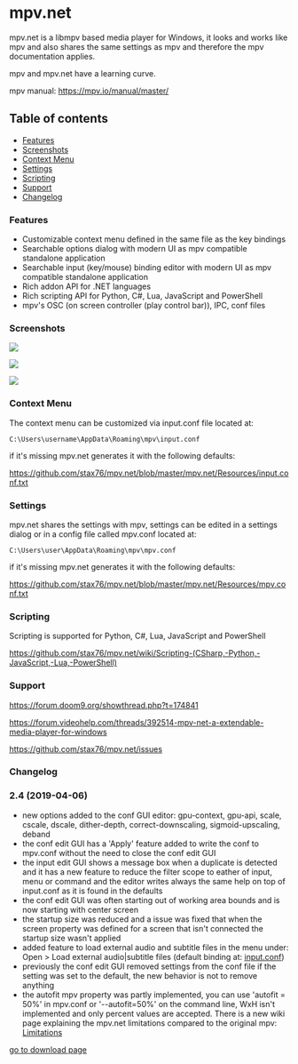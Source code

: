 # mpv.net

mpv.net is a libmpv based media player for Windows, it looks and works like mpv and also shares the same settings as mpv and therefore the mpv documentation applies.

mpv and mpv.net have a learning curve.

mpv manual: <https://mpv.io/manual/master/>

Table of contents
-----------------

- [Features](#features)
- [Screenshots](#screenshots)
- [Context Menu](#context-menu)
- [Settings](#settings)
- [Scripting](#scripting)
- [Support](#support)
- [Changelog](#changelog)

### Features

- Customizable context menu defined in the same file as the key bindings
- Searchable options dialog with modern UI as mpv compatible standalone application
- Searchable input (key/mouse) binding editor with modern UI as mpv compatible standalone application
- Rich addon API for .NET languages
- Rich scripting API for Python, C#, Lua, JavaScript and PowerShell
- mpv's OSC (on screen controller (play control bar)), IPC, conf files

### Screenshots

![](https://raw.githubusercontent.com/stax76/mpv.net/master/screenshots/mpvnet.png)

![](https://raw.githubusercontent.com/stax76/mpv.net/master/screenshots/mpvConfEdit.png)

![](https://raw.githubusercontent.com/stax76/mpv.net/master/screenshots/mpvInputEdit.png)

### Context Menu

The context menu can be customized via input.conf file located at:
```
C:\Users\username\AppData\Roaming\mpv\input.conf
```
if it's missing mpv.net generates it with the following defaults:

<https://github.com/stax76/mpv.net/blob/master/mpv.net/Resources/input.conf.txt>

### Settings

mpv.net shares the settings with mpv, settings can be edited in a settings dialog or in a config file called mpv.conf located at:
```
C:\Users\user\AppData\Roaming\mpv\mpv.conf
```
if it's missing mpv.net generates it with the following defaults:

<https://github.com/stax76/mpv.net/blob/master/mpv.net/Resources/mpv.conf.txt>

### Scripting

Scripting is supported for Python, C#, Lua, JavaScript and PowerShell

https://github.com/stax76/mpv.net/wiki/Scripting-(CSharp,-Python,-JavaScript,-Lua,-PowerShell)

### Support

<https://forum.doom9.org/showthread.php?t=174841>

<https://forum.videohelp.com/threads/392514-mpv-net-a-extendable-media-player-for-windows>

<https://github.com/stax76/mpv.net/issues>

### Changelog

### 2.4 (2019-04-06)

- new options added to the conf GUI editor: gpu-context, gpu-api, scale, cscale,
  dscale, dither-depth, correct-downscaling, sigmoid-upscaling, deband
- the conf edit GUI has a 'Apply' feature added to write the conf to mpv.conf without the need to close the conf edit GUI
- the input edit GUI shows a message box when a duplicate is detected and it has a new feature to reduce the filter scope to eather of input, menu or command and the editor writes always the same help on top of input.conf as it is found in the defaults
- the conf edit GUI was often starting out of working area bounds and is now starting with center screen
- the startup size was reduced and a issue was fixed that when the screen property was defined for a screen that isn't connected the startup size wasn't applied
- added feature to load external audio and subtitle files in the menu under: Open > Load external audio|subtitle files (default binding at: [input.conf](https://github.com/stax76/mpv.net/blob/master/mpv.net/Resources/input.conf.txt))
- previously the conf edit GUI removed settings from the conf file if the setting was set to the default, the new behavior is not to remove anything
- the autofit mpv property was partly implemented, you can use 'autofit = 50%' in mpv.conf or '--autofit=50%' on the command line, WxH isn't implemented and only percent values are accepted. There is a new wiki page explaining the mpv.net limitations compared to the original mpv: [Limitations](https://github.com/stax76/mpv.net/wiki/Limitations)

[go to download page](https://github.com/stax76/mpv.net/releases)